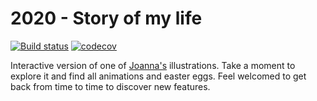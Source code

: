 2020 - Story of my life
========================

[![Build status](https://github.com/oskarwrobel/2020-live-illustration/actions/workflows/ci.yaml/badge.svg?event=push)](https://github.com/oskarwrobel/2020-live-illustration/actions/workflows/ci.yaml)
[![codecov](https://codecov.io/gh/oskarwrobel/2020-live-illustration/branch/master/graph/badge.svg)](https://codecov.io/gh/oskarwrobel/2020-live-illustration)

Interactive version of one of [Joanna's](https://joannalawniczak.com) illustrations.
Take a moment to explore it and find all animations and easter eggs.
Feel welcomed to get back from time to time to discover new features.
